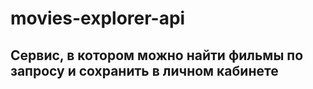 # movies-explorer-api

## Сервис, в котором можно найти фильмы по запросу и сохранить в личном кабинете
